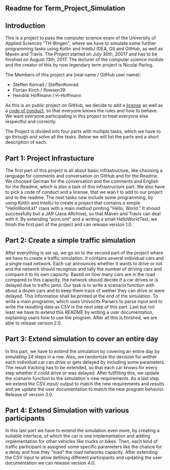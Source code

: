 ## Readme for Term_Project_Simulation

## Introduction

This is a project to pass the computer science exam of the University of Applied Sciences "TH-Bingen", where we have to simulate some further programming tasks using Kotlin and IntelliJ IDEA, Git and GitHub, as well as Maven and Travis. The Project started on July 30th, 20017 and has to be finished on August 13th, 2017. The lecturer of the computer science module and the creator of this by now legendary term project is Nicolai Parlog.

The Members of this project are (real name / GitHub user name):

- Steffen Konrad / SteffenKonrad
- Florian Kirch / flowsen39
- Hendrik Hoffmann / H-Hoffmann

As this is an public project on GitHub, we decide to add a [license](https://github.com/SteffenKonrad/Term_Project_Simulation/blob/master/License.md) as well as a [code of conduct](https://github.com/SteffenKonrad/Term_Project_Simulation/blob/master/CodeOfConduct.md), so that everyone knows the rules and how to behave. We want everyone participating in this project to treat everyone else respectful and correctly.

The Project is divided into four parts with multiple tasks, which we have to go through and solve all the tasks. Below we will list the parts and a short description of each.


## Part 1: Project Infrastucture 

The first part of this project is all about basic infrastructure, like choosing a language for comments and conversation on GitHub and for the Readme. We choosed German for the conversation and the comments and English for the Readme, which is also a task of this infrastructure part. We also have to pick a code of conduct and a license, that we wan´t to add to our project and to the readme. The next tasks now include some programming, by using Kotlin and IntelliJ to create a project that contains a simple "HelloWorld.kt" class with a main method printing "Hello, World." It should successfully buil a JAR (Java ARchive), so that Maven and Travis can deal with it. By extending "pom.xml" and a writing a small HelloWorldTest, we finish the first part of the project and can release version 1.0.


## Part 2: Create a simple traffic simulation

After everything is set up, we go on to the second part of the project where we have to create a traffic simulation. It contains several individual cars and a single road network. Each car announces whether it wants to drive or not and the network should recognize and tally the number of driving cars and compare it to its own capacity. Based on how many cars are in the road compared to this capacity, the network should decide if a car drives or is delayed due to traffic jams. 
Our task is to write a scenario function with about a dozen cars and to keep them track of wether they can drive or were delayed. This information shall be printed at the end of the simulation. To write a main programm, which uses Univocitx Parsers to parse input and to write the resulting data as CSV is the next step of this part. Last but not least we have to extend this README by writing a user documentation, explaining users how to use the program. After all this is finished, we are able to release version 2.0.


## Part 3: Extend simulation to cover an entire day

In this part, we have to extend the simulation by covering an entire day by simulating 24 steps in a row. Also, we randomize the decision for wether each individual car can drive or gets delayed by including some parameters. The result tracking has to be extended, so that each car knows for every step whether it could drive or was delayed. After fullfilling this, we update the scenario function to the simulation´s new requirements. As a last step we extend the CSV input/ output to match the new requirements and results and we update the user documentation to match the new program behavior. Release of version 3.0.


## Part 4: Extend Simulation with various participants

In this last part we have to extend the simulation even more, by creating a suitable interface, of which the car is one implementation and adding implementation for other vehicles like trucks or bikes. Then, each kind of traffic participant is assigned some specific parameters like the chance for a delay and how they "load" the road networks capacity. After extending the CSV input to allow defining different participants and updating the user documentation we can release version 4.0. 